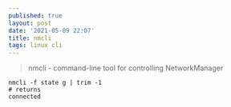 ```yaml
---
published: true
layout: post
date: '2021-05-09 22:07'
title: nmcli
tags: linux cli 
---
```

> nmcli - command-line tool for controlling NetworkManager

    nmcli -f state g | trim -1
    # returns
    connected
